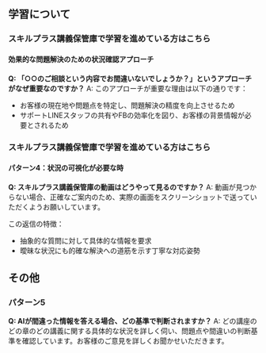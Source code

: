 ## 学習について
### スキルプラス講義保管庫で学習を進めている方はこちら
#### 効果的な問題解決のための状況確認アプローチ

**Q: 「○○のご相談という内容でお間違いないでしょうか？」というアプローチがなぜ重要なのですか？**
A: このアプローチが重要な理由は以下の通りです：
- お客様の現在地や問題点を特定し、問題解決の精度を向上させるため
- サポートLINEスタッフの共有やFBの効率化を図り、お客様の背景情報が必要とされるため

### スキルプラス講義保管庫で学習を進めている方はこちら
#### パターン4：状況の可視化が必要な時

**Q: スキルプラス講義保管庫の動画はどうやって見るのですか？**
A: 動画が見つからない場合、正確なご案内のため、実際の画面をスクリーンショットで送っていただくようお願いしています。

この返信の特徴：
- 抽象的な質問に対して具体的な情報を要求
- 曖昧な状況にも的確な解決への道筋を示す丁寧な対応姿勢

## その他
### パターン5

**Q: AIが間違った情報を答える場合、どの基準で判断されますか？**
A: どの講座のどの章のどの講義に関する具体的な状況を詳しく伺い、問題点や間違いの判断基準を確認しています。お客様のご意見を詳しくお聞かせいただきます。
